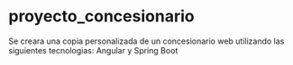 # proyecto_concesionario
Se creara una copia personalizada de un concesionario web utilizando las siguientes tecnologias: Angular y Spring Boot
